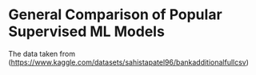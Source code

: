 # General Comparison of Popular Supervised ML Models 

The data taken from (https://www.kaggle.com/datasets/sahistapatel96/bankadditionalfullcsv)
